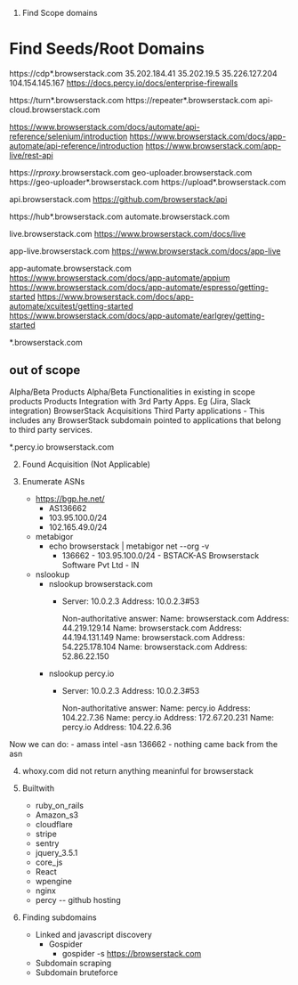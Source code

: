 1. Find Scope domains
# Find Seeds/Root Domains
https://cdp*.browserstack.com
35.202.184.41
35.202.19.5
35.226.127.204
104.154.145.167
https://docs.percy.io/docs/enterprise-firewalls

https://turn*.browserstack.com
https://repeater*.browserstack.com
api-cloud.browserstack.com

https://www.browserstack.com/docs/automate/api-reference/selenium/introduction
https://www.browserstack.com/docs/app-automate/api-reference/introduction
https://www.browserstack.com/app-live/rest-api

https://*rproxy*.browserstack.com
geo-uploader.browserstack.com
https://geo-uploader*.browserstack.com
https://upload*.browserstack.com

api.browserstack.com
https://github.com/browserstack/api

https://hub*.browserstack.com
automate.browserstack.com

live.browserstack.com
https://www.browserstack.com/docs/live

app-live.browserstack.com
https://www.browserstack.com/docs/app-live

app-automate.browserstack.com
https://www.browserstack.com/docs/app-automate/appium
https://www.browserstack.com/docs/app-automate/espresso/getting-started
https://www.browserstack.com/docs/app-automate/xcuitest/getting-started
https://www.browserstack.com/docs/app-automate/earlgrey/getting-started

*.browserstack.com
## out of scope
Alpha/Beta Products
Alpha/Beta Functionalities in existing in scope products
Products Integration with 3rd Party Apps. Eg (Jira, Slack integration)
BrowserStack Acquisitions
Third Party applications - This includes any BrowserStack subdomain pointed to applications that belong to third party services.

*.percy.io
browserstack.com

2. Found Acquisition (Not Applicable)

3. Enumerate ASNs 
    - https://bgp.he.net/
        - AS136662
        - 103.95.100.0/24
        - 102.165.49.0/24
    - metabigor
        - echo browserstack | metabigor net --org -v
            - 136662 - 103.95.100.0/24 - BSTACK-AS Browserstack Software Pvt Ltd - IN
    - nslookup
        - nslookup browserstack.com            
            -   Server:         10.0.2.3
                Address:        10.0.2.3#53

                Non-authoritative answer:
                Name:   browserstack.com
                Address: 44.219.129.14
                Name:   browserstack.com
                Address: 44.194.131.149
                Name:   browserstack.com
                Address: 54.225.178.104
                Name:   browserstack.com
                Address: 52.86.22.150
        - nslookup percy.io                         
            -   Server:         10.0.2.3
                Address:        10.0.2.3#53

                Non-authoritative answer:
                Name:   percy.io
                Address: 104.22.7.36
                Name:   percy.io
                Address: 172.67.20.231
                Name:   percy.io
                Address: 104.22.6.36

Now we can do:
    - amass intel -asn 136662 
    - nothing came back from the asn

4. whoxy.com did not return anything meaninful for browserstack

5. Builtwith
    - ruby_on_rails
    - Amazon_s3
    - cloudflare
    - stripe
    - sentry
    - jquery_3.5.1
    - core_js
    - React
    - wpengine
    - nginx
    - percy -- github hosting
6. Finding subdomains
    - Linked and javascript discovery
        - Gospider
            - gospider -s https://browserstack.com
    - Subdomain scraping
    - Subdomain bruteforce

